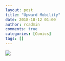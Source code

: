 ```yaml
---
layout: post
title: "Upward Mobility"
date: 2018-10-12 01:00
author: rcadmin
comments: true
categories: [Comics]
tags: []
---
```

<a href="../comics/2018/10/12/upward-mobility"><img src="http://dl.bitsmack.com/comics/20181012.jpg" /></a>

